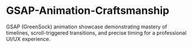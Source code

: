 # GSAP-Animation-Craftsmanship
GSAP (GreenSock) animation showcase demonstrating mastery of timelines, scroll-triggered transitions, and precise timing for a professional UI/UX experience.
